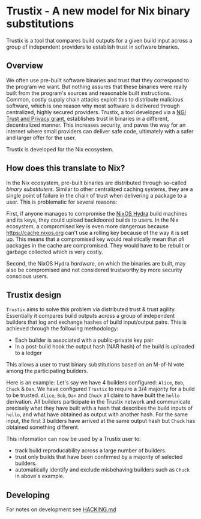# Trustix - A new model for Nix binary substitutions

Trustix is a tool that compares build outputs for a given build input across a group of independent providers to establish trust in software binaries.

## Overview

We often use pre-built software binaries and trust that they correspond to the program we want.
But nothing assures that these binaries were really built from the program's sources and reasonable built instructions.
Common, costly supply chain attacks exploit this to distribute malicious software, which is one reason why most software is delivered through centralized, highly secured providers.
Trustix, a tool developed via a [NGI Trust and Privacy grant](https://nlnet.nl/project/Trustix/), establishes trust in binaries in a different, decentralized manner.
This increases security, and paves the way for an internet where small providers can deliver safe code, ultimately with a safer and larger offer for the user.

Trustix is developed for the Nix ecosystem.

## How does this translate to Nix?

In the Nix ecosystem, pre-built binaries are distributed through so-called _binary substituters_.
Similar to other centralized caching systems, they are a single point of failure in the chain of trust when delivering a package to a user.
This is problematic for several reasons:

First, if anyone manages to compromise the [NixOS Hydra](https://hydra.nixos.org/) build machines and its keys, they could upload backdoored builds to users.
In the Nix ecosystem, a compromised key is even more dangerous because https://cache.nixos.org can't use a rolling key because of the way it is set up.
This means that a compromised key would realistically mean that _all_ packages in the cache are compromised.
  They would have to be rebuilt or garbage collected which is very costly.

Second, the NixOS Hydra _hardware_, on which the binaries are built, may also be compromised and not considered trustworthy by more security conscious users.

## Trustix design

`Trustix` aims to solve this problem via distributed trust & trust agility.
Essentially it compares build outputs across a group of independent builders
that log and exchange hashes of build input/output pairs.
This is achieved through the following methodology:

-   Each builder is associated with a public-private key pair
-   In a post-build hook the output hash (NAR hash) of the build is uploaded to a ledger

This allows a user to trust binary substitutions based on an M-of-N vote among the participating builders.

Here is an example:
Let's say we have 4 builders configured: `Alice`, `Bob`, `Chuck` & `Dan`.
We have configured `Trustix` to require a 3/4 majority for a build to be trusted.
`Alice`, `Bob`, `Dan` and `Chuck` all claim to have built the `hello` derivation.
All builders participate in the Trustix network and communicate precisely
what they have built with a hash that describes the build inputs of `hello`, and
what have obtained as output with another hash.
For the same input, the first 3 builders have arrived at the same output hash but `Chuck` has
obtained something different.

This information can now be used by a Trustix user to:

-   track build reproducability across a large number of builders.
-   trust only builds that have been confirmed by a majority of selected
    builders.
-   automatically identify and exclude misbehaving builders such as `Chuck` in
    above's example.

## Developing

For notes on development see [HACKING.md](./packages/trustix-doc/src/hacking.md)
